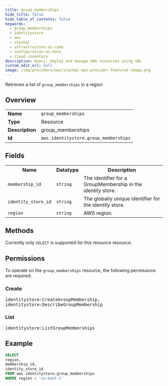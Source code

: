 ```yaml
---
title: group_memberships
hide_title: false
hide_table_of_contents: false
keywords:
  - group_memberships
  - identitystore
  - aws
  - stackql
  - infrastructure-as-code
  - configuration-as-data
  - cloud inventory
description: Query, deploy and manage AWS resources using SQL
custom_edit_url: null
image: /img/providers/aws/stackql-aws-provider-featured-image.png
---
```

Retrieves a list of <code>group_memberships</code> in a region

## Overview
<table><tbody>
<tr><td><b>Name</b></td><td><code>group_memberships</code></td></tr>
<tr><td><b>Type</b></td><td>Resource</td></tr>
<tr><td><b>Description</b></td><td>group_memberships</td></tr>
<tr><td><b>Id</b></td><td><code>aws.identitystore.group_memberships</code></td></tr>
</tbody></table>

## Fields
<table><tbody>
<tr><th>Name</th><th>Datatype</th><th>Description</th></tr>
<tr><td><code>membership_id</code></td><td><code>string</code></td><td>The identifier for a GroupMembership in the identity store.</td></tr>
<tr><td><code>identity_store_id</code></td><td><code>string</code></td><td>The globally unique identifier for the identity store.</td></tr>
<tr><td><code>region</code></td><td><code>string</code></td><td>AWS region.</td></tr>

</tbody></table>

## Methods
Currently only <code>SELECT</code> is supported for this resource resource.

## Permissions

To operate on the <code>group_memberships</code> resource, the following permissions are required:

### Create
<pre>
identitystore:CreateGroupMembership,
identitystore:DescribeGroupMembership</pre>

### List
<pre>
identitystore:ListGroupMemberships</pre>


## Example
```sql
SELECT
region,
membership_id,
identity_store_id
FROM aws.identitystore.group_memberships
WHERE region = 'us-east-1'
```
